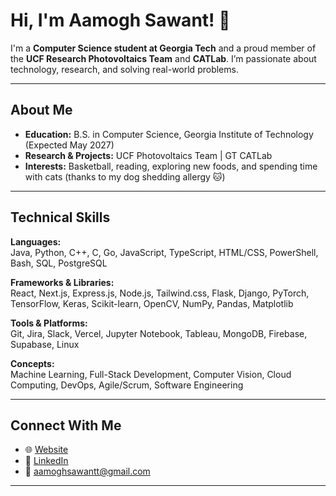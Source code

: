 # Hi, I'm Aamogh Sawant! 🤗

I'm a **Computer Science student at Georgia Tech** and a proud member of the **UCF Research Photovoltaics Team** and **CATLab**. I’m passionate about technology, research, and solving real-world problems.

---

## About Me

- **Education:** B.S. in Computer Science, Georgia Institute of Technology (Expected May 2027)  
- **Research & Projects:** UCF Photovoltaics Team | GT CATLab  
- **Interests:** Basketball, reading, exploring new foods, and spending time with cats (thanks to my dog shedding allergy 🐱)  

---

## Technical Skills

**Languages:**  
Java, Python, C++, C, Go, JavaScript, TypeScript, HTML/CSS, PowerShell, Bash, SQL, PostgreSQL  

**Frameworks & Libraries:**  
React, Next.js, Express.js, Node.js, Tailwind.css, Flask, Django, PyTorch, TensorFlow, Keras, Scikit-learn, OpenCV, NumPy, Pandas, Matplotlib  

**Tools & Platforms:**  
Git, Jira, Slack, Vercel, Jupyter Notebook, Tableau, MongoDB, Firebase, Supabase, Linux  

**Concepts:**  
Machine Learning, Full-Stack Development, Computer Vision, Cloud Computing, DevOps, Agile/Scrum, Software Engineering  

---

## Connect With Me

- 🌐 [Website](https://aamogh.vercel.app)  
- 🔗 [LinkedIn](https://linkedin.com/in/aamoghsawant)  
- 📧 aamoghsawantt@gmail.com

---

